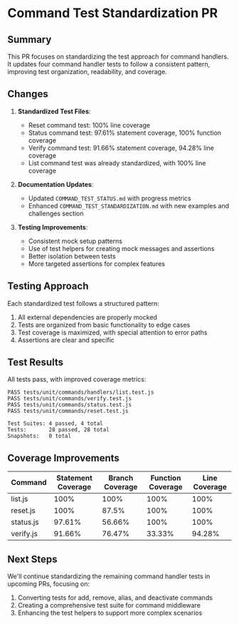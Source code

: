 # Command Test Standardization PR

## Summary

This PR focuses on standardizing the test approach for command handlers. It updates four command handler tests to follow a consistent pattern, improving test organization, readability, and coverage.

## Changes

1. **Standardized Test Files**:
   - Reset command test: 100% line coverage
   - Status command test: 97.61% statement coverage, 100% function coverage
   - Verify command test: 91.66% statement coverage, 94.28% line coverage
   - List command test was already standardized, with 100% line coverage

2. **Documentation Updates**:
   - Updated `COMMAND_TEST_STATUS.md` with progress metrics
   - Enhanced `COMMAND_TEST_STANDARDIZATION.md` with new examples and challenges section
   
3. **Testing Improvements**:
   - Consistent mock setup patterns
   - Use of test helpers for creating mock messages and assertions
   - Better isolation between tests
   - More targeted assertions for complex features

## Testing Approach

Each standardized test follows a structured pattern:
1. All external dependencies are properly mocked
2. Tests are organized from basic functionality to edge cases
3. Test coverage is maximized, with special attention to error paths
4. Assertions are clear and specific

## Test Results

All tests pass, with improved coverage metrics:

```
PASS tests/unit/commands/handlers/list.test.js
PASS tests/unit/commands/verify.test.js
PASS tests/unit/commands/status.test.js
PASS tests/unit/commands/reset.test.js

Test Suites: 4 passed, 4 total
Tests:       28 passed, 28 total
Snapshots:   0 total
```

## Coverage Improvements

| Command  | Statement Coverage | Branch Coverage | Function Coverage | Line Coverage |
|----------|-------------------|----------------|-------------------|---------------|
| list.js  | 100%              | 100%           | 100%              | 100%          |
| reset.js | 100%              | 87.5%          | 100%              | 100%          |
| status.js| 97.61%            | 56.66%         | 100%              | 100%          |
| verify.js| 91.66%            | 76.47%         | 33.33%            | 94.28%        |

## Next Steps

We'll continue standardizing the remaining command handler tests in upcoming PRs, focusing on:
1. Converting tests for add, remove, alias, and deactivate commands
2. Creating a comprehensive test suite for command middleware
3. Enhancing the test helpers to support more complex scenarios